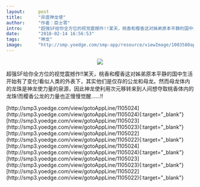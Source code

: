```yaml
---
layout:     post
title:      "异度神龙使"
author:     "作者：臣士零"
intro:      "超强SF给你全方位的视觉震撼作!!某天，桃香和樱香这对姊弟原本平静的国中生活开始有了变化!看似人类的外表下，其实他们是仅存的公龙和母龙。然而母龙体内的龙珠是神龙使力量的泉源，因此神龙使利用次元移转来到人间想夺取桃香体内的龙珠!而樱香公龙的力量也正慢慢觉醒……!!"
date:       "2018-02-14 16:56:53"
tags:       "神龙"
image:      "http://smp.yoedge.com/smp-app/resource/viewImage/1003580appline.png"
---
```

<div style="text-align: center">
<p><img src="http://smp.yoedge.com/smp-app/resource/viewImage/1003580appline.png"/></p>
</div>
<p class="post-meta">
<span>超强SF给你全方位的视觉震撼作!!某天，桃香和樱香这对姊弟原本平静的国中生活开始有了变化!看似人类的外表下，其实他们是仅存的公龙和母龙。然而母龙体内的龙珠是神龙使力量的泉源，因此神龙使利用次元移转来到人间想夺取桃香体内的龙珠!而樱香公龙的力量也正慢慢觉醒……!!</span>
</p>
[http://smp3.yoedge.com/view/gotoAppLine/1105024](http://smp3.yoedge.com/view/gotoAppLine/1105024){:target="_blank"}
[http://smp3.yoedge.com/view/gotoAppLine/1105023](http://smp3.yoedge.com/view/gotoAppLine/1105023){:target="_blank"}
[http://smp3.yoedge.com/view/gotoAppLine/1105022](http://smp3.yoedge.com/view/gotoAppLine/1105022){:target="_blank"}
[http://smp3.yoedge.com/view/gotoAppLine/1105024](http://smp3.yoedge.com/view/gotoAppLine/1105024){:target="_blank"}
[http://smp3.yoedge.com/view/gotoAppLine/1105023](http://smp3.yoedge.com/view/gotoAppLine/1105023){:target="_blank"}
[http://smp3.yoedge.com/view/gotoAppLine/1105022](http://smp3.yoedge.com/view/gotoAppLine/1105022){:target="_blank"}


